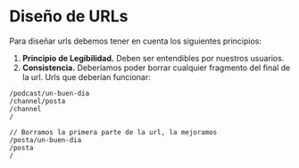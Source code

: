 # Diseño de URLs

Para diseñar urls debemos tener en cuenta los siguientes principios:

1. **Principio de Legibilidad.** Deben ser entendibles por nuestros usuarios.
2. **Consistencia.** Deberíamos poder borrar cualquier fragmento del final de la url. Urls que deberían funcionar:

```
/podcast/un-buen-dia
/channel/posta
/channel
/

// Borramos la primera parte de la url, la mejoramos
/posta/un-buen-dia
/posta
/


```